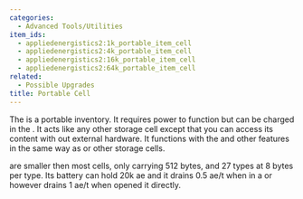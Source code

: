 ```yaml
---
categories:
  - Advanced Tools/Utilities
item_ids:
  - appliedenergistics2:1k_portable_item_cell
  - appliedenergistics2:4k_portable_item_cell
  - appliedenergistics2:16k_portable_item_cell
  - appliedenergistics2:64k_portable_item_cell
related:
  - Possible Upgrades
title: Portable Cell
---
```


The <ItemLink id="appliedenergistics2:1k_portable_item_cell"/> is a portable
inventory. It requires power to function but can be charged in the <ItemLink
id="appliedenergistics2:charger"/>. It acts like any other storage
cell except that you can access its content with out external hardware. It
functions with the <ItemLink id="appliedenergistics2:io_port"/> and
other features in the same way as <ItemLink
id="appliedenergistics2:1k_item_storage_cell"/> or other storage cells.

<ItemLink id="appliedenergistics2:1k_portable_item_cell" /> are smaller then most
cells, only carrying 512 bytes, and 27 types at 8 bytes per type. Its battery can
hold 20k ae and it drains 0.5 ae/t when in a
<ItemLink id="appliedenergistics2:drive" /> or <ItemLink id="appliedenergistics2:chest" /> however
drains 1 ae/t when opened it directly.

<RecipeFor id="appliedenergistics2:1k_portable_item_cell" />
<RecipeFor id="appliedenergistics2:4k_portable_item_cell" />
<RecipeFor id="appliedenergistics2:16k_portable_item_cell" />
<RecipeFor id="appliedenergistics2:64k_portable_item_cell" />
